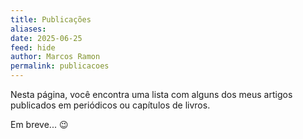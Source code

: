 ```yaml
---
title: Publicações
aliases: 
date: 2025-06-25
feed: hide
author: Marcos Ramon
permalink: publicacoes
---
```

Nesta página, você encontra uma lista com alguns dos meus artigos publicados em periódicos ou capítulos de livros.

Em breve... 😉